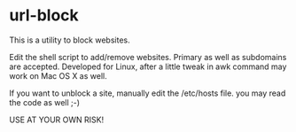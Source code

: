 # url-block
This is a utility to block websites. 

Edit the shell script to add/remove websites. Primary as well as subdomains are accepted. 
Developed for Linux, after a little tweak in awk command may work on Mac OS X as well. 

If you want to unblock a site, manually edit the /etc/hosts file. you may read the code as well ;-) 

USE AT YOUR OWN RISK!


